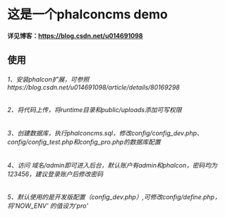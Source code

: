 # 这是一个phalconcms demo

####  详见博客：https://blog.csdn.net/u014691098  


## 使用

###### 1、安装phalcon扩展，可参照https://blog.csdn.net/u014691098/article/details/80169298

###### 2、将代码上传，将runtime目录和public/uploads添加可写权限

###### 3、创建数据库，执行phalconcms.sql，修改config/config_dev.php、config/config_test.php和config_pro.php的数据库配置

###### 4、访问 域名/admin即可进入后台，默认账户有admin和phalcon，密码均为123456，建议登录账户后修改密码

###### 5、默认使用的是开发版配置（config_dev.php）,可修改config/define.php，将'NOW_ENV' 的值设为'pro'



